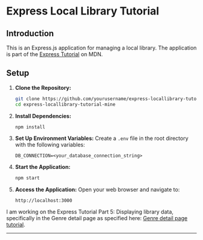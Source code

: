 # Express Local Library Tutorial

## Introduction

This is an Express.js application for managing a local library. The application is part of the [Express Tutorial](https://developer.mozilla.org/en-US/docs/Learn/Server-side/Express_Nodejs) on MDN.

## Setup

1. **Clone the Repository:**
   ```bash
   git clone https://github.com/yourusername/express-locallibrary-tutorial-mine.git
   cd express-locallibrary-tutorial-mine
   ```

2. **Install Dependencies:**
   ```bash
   npm install
   ```

3. **Set Up Environment Variables:**
   Create a `.env` file in the root directory with the following variables:
   ```env
   DB_CONNECTION=<your_database_connection_string>
   ```

4. **Start the Application:**
   ```bash
   npm start
   ```

5. **Access the Application:**
   Open your web browser and navigate to:
   ```
   http://localhost:3000
   ```



I am working on the Express Tutorial Part 5: Displaying library data, specifically in the Genre detail page as specified here: [Genre detail page tutorial](https://developer.mozilla.org/en-US/docs/Learn/Server-side/Express_Nodejs/Displaying_data/Genre_detail_page).

---

